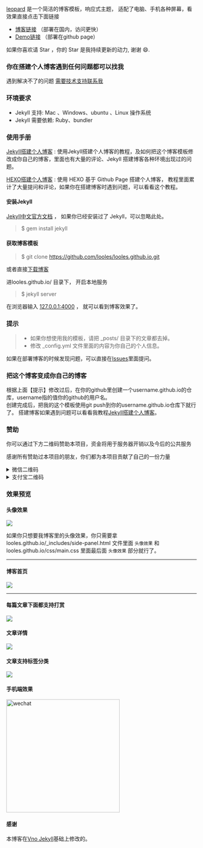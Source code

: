 
[leopard](https://github.com/LooleS/LooleS.github.io) 是一个简洁的博客模板，响应式主题， 适配了电脑、手机各种屏幕，看效果直接点击下面链接
 
 * [博客链接](www.happyzm.cn) （部署在国内，访问更快）         
 * [Demo链接](https://looles.github.io/) （部署在github page）         

如果你喜欢请 Star ，你的 Star 是我持续更新的动力, 谢谢 😄.
 
### 你在搭建个人博客遇到任何问题都可以找我

遇到解决不了的问题 [需要技术支持联系我](https://looles.github.io/support/)


### 环境要求

* Jekyll 支持: Mac 、Windows、ubuntu 、Linux 操作系统                     
* Jekyll 需要依赖: Ruby、bundler

### 使用手册

[Jekyll搭建个人博客](https://looles.github.io/2016/10/jekyll_tutorials1/)  :  使用Jekyll搭建个人博客的教程，及如何把这个博客模板修改成你自己的博客，里面也有大量的评论、Jekyll 搭建博客各种环境出现过的问题。

[HEXO搭建个人博客](https:/looles.github.io/2015/08/HEXO%E6%90%AD%E5%BB%BA%E4%B8%AA%E4%BA%BA%E5%8D%9A%E5%AE%A2/) : 使用 HEXO 基于 Github Page 搭建个人博客， 教程里面累计了大量提问和评论，如果你在搭建博客时遇到问题，可以看看这个教程。 


#### 安装Jekyll

[Jekyll中文官方文档](http://jekyll.bootcss.com/) ， 如果你已经安装过了 Jekyll，可以忽略此处。

> $ gem install jekyll

#### 获取博客模板

> $ git clone https://github.com/looles/looles.github.io.git

或者直接[下载博客](https://github.com/looles/looles.github.io/archive/master.zip)   

进looles.github.io/ 目录下， 开启本地服务 

> $ jekyll server

在浏览器输入 [127.0.0.1:4000](127.0.0.1:4000) ， 就可以看到博客效果了。


### 提示

>* 如果你想使用我的模板，请把 _posts/ 目录下的文章都去掉。
>* 修改 _config.yml 文件里面的内容为你自己的个人信息。

如果在部署博客的时候发现问题，可以直接在[Issues](https://github.com/looles/looles.github.io/issues)里面提问。        


### 把这个博客变成你自己的博客

根据上面【提示】修改过后，在你的github里创建一个username.github.io的仓库，username指的值你的github的用户名。      
创建完成后，把我的这个模板使用git push到你的username.github.io仓库下就行了。
搭建博客如果遇到问题可以看看我教程[Jekyll搭建个人博客](https://looles.github.io/2016/10/jekyll_tutorials1/)。


### 赞助

你可以通过下方二维码赞助本项目，资金将用于服务器开销以及今后的公共服务

感谢所有赞助过本项目的朋友，你们都为本项目贡献了自己的一份力量

<details>

<summary>微信二维码</summary>
<img width="300" src="https://github.com/LooleS/LooleS.github.io/blob/master/images/payimg/weipayimg.jpg" alt="wechat">
</details>

<details>

<summary>支付宝二维码</summary>
<img width="300" src="https://github.com/LooleS/LooleS.github.io/blob/master/images/payimg/alipayimg.jpg" alt="alipay">
</details>


### 效果预览

#### 头像效果

![](https://looles.github.io/images/readme/icon.png)

如果你只想要我博客里的头像效果，你只需要拿 looles.github.io/_includes/side-panel.html 文件里面 `头像效果` 和 looles.github.io/css/main.css 里面最后面 `头像效果` 部分就行了。


***

#### 博客首页   

![](https://looles.github.io//images/readme/icon.png)   

***  

#### 每篇文章下面都支持打赏   

![](https://looles.github.io/images/readme/img3.png)

#### 文章详情   

![](https://looles.github.io/images/readme/img1.png)


#### 文章支持标签分类 

![](https://looles.github.io/images/readme/img2.png)

#### 手机端效果

<img width="300" src="https://looles.github.io/images/readme/img5.png" alt="wechat">

#### 感谢   

本博客在[Vno Jekyll](https://github.com/leopardpan/leopardpan.github.io)基础上修改的。  